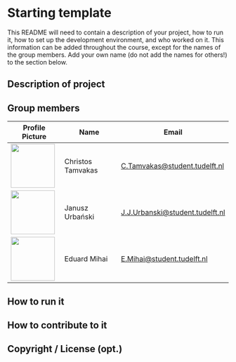 # Starting template

This README will need to contain a description of your project, how to run it, how to set up the development environment, and who worked on it.
This information can be added throughout the course, except for the names of the group members.
Add your own name (do not add the names for others!) to the section below.

## Description of project

## Group members

| Profile Picture                                                                                                            | Name              | Email                           |
|----------------------------------------------------------------------------------------------------------------------------|-------------------|---------------------------------|
| <img src="https://secure.gravatar.com/avatar/2a2401c549d44588617689508bd4aa32?s=192&d=identicon" width="100" height="100"> | Christos Tamvakas | C.Tamvakas@student.tudelft.nl   |
| <img src="https://secure.gravatar.com/avatar/3ff1211b531166f159e3a884e117aefb?s=800&d=identicon" width="100" height="100"> | Janusz Urbański   | J.J.Urbanski@student.tudelft.nl |
| <img src="https://secure.gravatar.com/avatar/b2a64c08aa91d4f7509e299c3674d862?s=800&d=identicon" width="100" height="100"> | Eduard Mihai      | E.Mihai@student.tudelft.nl      |

<!-- Instructions (remove once assignment has been completed -->
<!-- - Add (only!) your own name to the table above (use Markdown formatting) -->
<!-- - Mention your *student* email address -->
<!-- - Preferably add a recognizable photo, otherwise add your GitLab photo -->
<!-- - (please make sure the photos have the same size) -->

## How to run it

## How to contribute to it

## Copyright / License (opt.)
